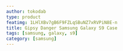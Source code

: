 ```yaml
---
author: tokodab
type: product
featimg: 1LHlXBv7gB6F9FZLqSBuNZ7xRVPiN8E-n
title: Gipsy Danger Samsung Galaxy S9 Case
tags: [samsung, galaxy, s9]
category: [samsung]
---
```

